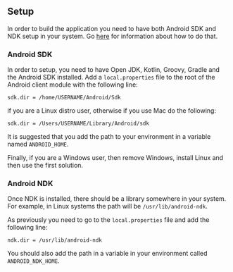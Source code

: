 ## Setup

In order to build the application you need to have both Android SDK and NDK setup in your system. Go 
[here](https://developer.android.com/ndk/guides/) for information about how to do that.

### Android SDK

In order to setup, you need to have Open JDK, Kotlin, Groovy, Gradle and the Android SDK installed.
Add a `local.properties` file to the root of the Android client module with the following line:

```text
sdk.dir = /home/USERNAME/Android/Sdk
```

if you are a Linux distro user, otherwise if you use Mac do the following:

```text
sdk.dir = /Users/USERNAME/Library/Android/sdk
```

It is suggested that you add the path to your environment in a variable named `ANDROID_HOME`.

Finally, if you are a Windows user, then remove Windows, install Linux and then use the first solution.

### Android NDK

Once NDK is installed, there should be a library somewhere in your system. For example, in Linux systems
the path will be `/usr/lib/android-ndk`.

As previously you need to go to the `local.properties` file and add the following line:

```text
ndk.dir = /usr/lib/android-ndk
```

You should also add the path in a variable in your environment called `ANDROID_NDK_HOME`.
